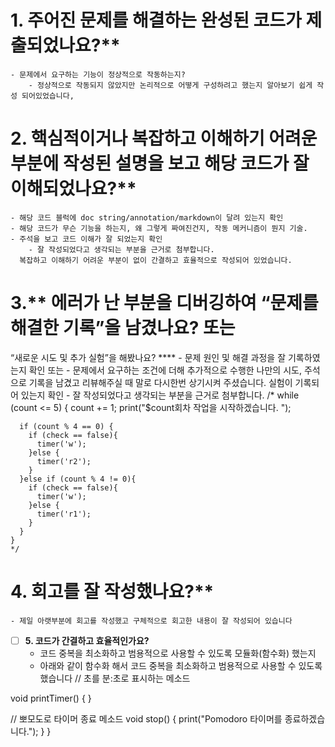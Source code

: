 # 1. 주어진 문제를 해결하는 완성된 코드가 제출되었나요?**
    - 문제에서 요구하는 기능이 정상적으로 작동하는지?
        - 정상적으로 작동되지 않았지만 논리적으로 어떻게 구성하려고 했는지 알아보기 쉽게 작성 되어있었습니다,
    
# 2. 핵심적이거나 복잡하고 이해하기 어려운 부분에 작성된 설명을 보고 해당 코드가 잘 이해되었나요?**
    - 해당 코드 블럭에 doc string/annotation/markdown이 달려 있는지 확인
    - 해당 코드가 무슨 기능을 하는지, 왜 그렇게 짜여진건지, 작동 메커니즘이 뭔지 기술.
    - 주석을 보고 코드 이해가 잘 되었는지 확인
        - 잘 작성되었다고 생각되는 부분을 근거로 첨부합니다.
      복잡하고 이해하기 어려운 부분이 없이 간결하고 효율적으로 작성되어 있었습니다.
        
# 3.** 에러가 난 부분을 디버깅하여 “문제를 해결한 기록”을 남겼나요? 또는
   “새로운 시도 및 추가 실험”을 해봤나요? ****
    - 문제 원인 및 해결 과정을 잘 기록하였는지 확인 또는
    - 문제에서 요구하는 조건에 더해 추가적으로 수행한 나만의 시도, 
    주석으로 기록을 남겼고 리뷰해주실 때 말로 다시한번 상기시켜 주셨습니다.
    실험이 기록되어 있는지 확인
        - 잘 작성되었다고 생각되는 부분을 근거로 첨부합니다.
    /*
    while (count <= 5) {
      count += 1;
      print("$count회차 작업을 시작하겠습니다. ");

      if (count % 4 == 0) {
        if (check == false){
          timer('w');
        }else {
          timer('r2');
        }
      }else if (count % 4 != 0){
        if (check == false){
          timer('w');
        }else {
          timer('r1');
        }
      }
    }
    */
        
# 4. 회고를 잘 작성했나요?**
    - 제일 아랫부분에 회고를 작성했고 구체적으로 회고한 내용이 잘 작성되어 있습니다 


- [ ]  **5. 코드가 간결하고 효율적인가요?**
    - 코드 중복을 최소화하고 범용적으로 사용할 수 있도록 모듈화(함수화) 했는지
    - 아래와 같이 함수화 해서 코드 중복을 최소화하고 범용적으로 사용할 수 있도록 했습니다
 // 초를 분:초로 표시하는 메소드

  void printTimer() {
  }

  // 뽀모도로 타이머 종료 메소드
  void stop() {
    print("Pomodoro 타이머를 종료하겠습니다.");
  }
}

        
</aside>
